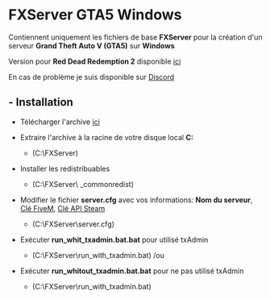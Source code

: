 # FXServer GTA5 Windows

Contiennent uniquement les fichiers de base **FXServer** pour la création d'un serveur **Grand Theft Auto V (GTA5)** sur **Windows**

Version pour **Red Dead Redemption 2** disponible [ici](https://github.com/IceWeedo/FXServer_RDR2_Windows)

En cas de problème je suis disponible sur [Discord](https://discord.com/invite/xPGrCh5)

## - Installation

  * Télécharger l'archive [ici](https://github.com/IceWeedo/FXServer_GTA5_Windows/releases/latest)
  * Extraire l'archive à la racine de votre disque local **C:**
    * (C:\FXServer)

  * Installer les redistribuables
    * (C:\FXServer\ _commonredist)

  * Modifier le fichier **server.cfg** avec vos informations: **Nom du serveur**, [Clé FiveM](https://keymaster.fivem.net), [Clé API Steam](https://steamcommunity.com/dev/apikey)
    * (C:\FXServer\server.cfg)

  * Exécuter **run_whit_txadmin.bat.bat** pour utilisé txAdmin
    * (C:\FXServer\run_with_txadmin.bat)
  /ou
  * Exécuter **run_whitout_txadmin.bat.bat** pour ne pas utilisé txAdmin
    * (C:\FXServer\run_with_txadmin.bat)
